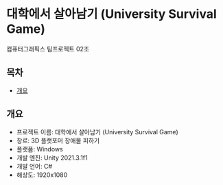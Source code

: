 # 대학에서 살아남기 (University Survival Game)
컴퓨터그래픽스 팀프로젝트 02조

## 목차
  - [개요](#개요) 
 
## 개요
- 프로젝트 이름: 대학에서 살아남기 (University Survival Game)
- 장르: 3D 플랫포머 장애물 피하기
- 플랫폼: Windows
- 개발 엔진: Unity 2021.3.1f1
- 개발 언어: C#
- 해상도: 1920x1080
